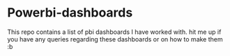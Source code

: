 # Powerbi-dashboards
This repo  contains a list of pbi dashboards I have worked with.
hit me up if you have any queries regarding these dashboards or on how to make them :b 
